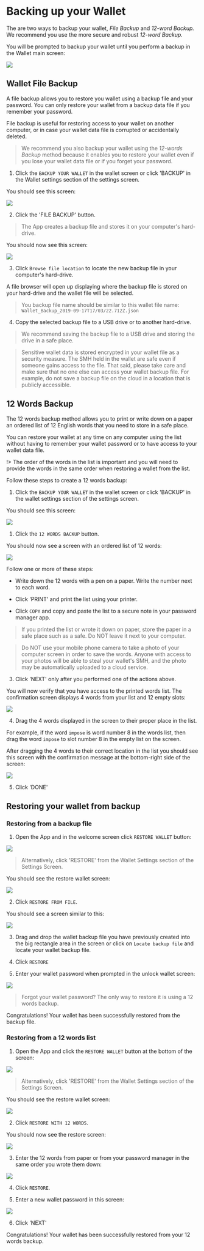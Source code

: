 # Backing up your Wallet

The are two ways to backup your wallet, _File Backup_ and _12-word Backup._ We recommend you use the more secure and robust _12-word Backup._

You will be prompted to backup your wallet until you perform a backup in the Wallet main screen:

![](images/v1.0/wallet_screen.png)

## Wallet File Backup

A file backup allows you to restore you wallet using a backup file and your password. You can only restore your wallet from a backup data file if you remember your password.

File backup is useful for restoring access to your wallet on another computer, or in case your wallet data file is corrupted or accidentally deleted.

> We recommend you also backup your wallet using the _12-words Backup_ method because it enables you to restore your wallet even if you lose your wallet data file or if you forget your password.

1. Click the `BACKUP YOUR WALLET` in the wallet screen or click 'BACKUP' in the Wallet settings section of the settings screen.

You should see this screen:

![](images/v1.0/backup_main_screen.png)

2. Click the 'FILE BACKUP' button.

> The App creates a backup file and stores it on your computer's hard-drive.

You should now see this screen:

![](images/v1.0/wallet_file_backup.png)

3. Click `Browse file location` to locate the new backup file in your computer's hard-drive.

A file browser will open up displaying where the backup file is stored on your hard-drive and the wallet file will be selected.

> You backup file name should be similar to this wallet file name: `Wallet_Backup_2019-09-17T17/03/22.712Z.json`

4. Copy the selected backup file to a USB drive or to another hard-drive.

> We recommend saving the backup file to a USB drive and storing the drive in a safe place.

> Sensitive wallet data is stored encrypted in your wallet file as a security measure. The SMH held in the wallet are safe even if someone gains access to the file. That said, please take care and make sure that no one else can access your wallet backup file. For example, do not save a backup file on the cloud in a location that is publicly accessible.

## 12 Words Backup

The 12 words backup method allows you to print or write down on a paper an ordered list of 12 English words that you need to store in a safe place.

You can restore your wallet at any time on any computer using the list without having to remember your wallet password or to have access to your wallet data file.

!> The order of the words in the list is important and you will need to provide the words in the same order when restoring a wallet from the list.

Follow these steps to create a 12 words backup:


1. Click the `BACKUP YOUR WALLET` in the wallet screen or click 'BACKUP' in the wallet settings section of the settings screen.

You should see this screen:

![](images/v1.0/backup_main_screen.png)


1. Click the `12 WORDS BACKUP` button.

You should now see a screen with an ordered list of 12 words:

![](images/v1.0/wallet_12_words_backup.png)

Follow one or more of these steps:

- Write down the 12 words with a pen on a paper. Write the number next to each word.

- Click 'PRINT' and print the list using your printer.

- Click `COPY` and copy and paste the list to a secure note in your password manager app.

> If you printed the list or wrote it down on paper, store the paper in a safe place such as a safe. Do NOT leave it next to your computer.

> Do NOT use your mobile phone camera to take a photo of your computer screen in order to save the words. Anyone with access to your photos will be able to steal your wallet's SMH, and the photo may be automatically uploaded to a cloud service.

3. Click 'NEXT' only after you performed one of the actions above.

You will now verify that you have access to the printed words list. The confirmation screen displays 4 words from your list and 12 empty slots:

![](images/v1.0/wallet_12_words_confirm.png)

4. Drag the 4 words displayed in the screen to their proper place in the list.

For example, if the word `impose` is word number 8 in the words list, then drag the word `impose` to slot number 8 in the empty list on the screen.

After dragging the 4 words to their correct location in the list you should see this screen with the confirmation message at the bottom-right side of the screen:

![](images/v1.0/wallet_12_words_done.png)

5. Click 'DONE'

## Restoring your wallet from backup

### Restoring from a backup file

1. Open the App and in the welcome screen click `RESTORE WALLET` button:

![](images/v1.0/welcome.png)

> Alternatively, click 'RESTORE' from the Wallet Settings section of the Settings Screen.

You should see the restore wallet screen:

![](images/v1.0/wallet_restore_options.png)

2. Click `RESTORE FROM FILE`.

You should see a screen similar to this:

![](images/v1.0/wallet_file_restore.png)

3. Drag and drop the wallet backup file you have previously created into the big rectangle area in the screen or click on `Locate backup file` and locate your wallet backup file.

4. Click `RESTORE`

5. Enter your wallet password when prompted in the unlock wallet screen:

![](images/v1.0/unlock_wallet.png)

> Forgot your wallet password? The only way to restore it is using a 12 words backup.

Congratulations! Your wallet has been successfully restored from the backup file.

### Restoring from a 12 words list

1. Open the App and click the `RESTORE WALLET` button at the bottom of the screen:

![](images/v1.0/welcome.png)

> Alternatively, click 'RESTORE' from the Wallet Settings section of the Settings Screen.

You should see the restore wallet screen:

![](images/v1.0/wallet_restore_options.png)

2. Click `RESTORE WITH 12 WORDS`.

You should now see the restore screen:

![](images/v1.0/wallet_12_words_restore.png)

3. Enter the 12 words from paper or from your password manager in the same order you wrote them down:

![](images/v1.0/wallet_12_words_filled.png)

4. Click `RESTORE`.

5. Enter a new wallet password in this screen:

![](images/v1.0/protect_wallet.png)

6. Click 'NEXT'

Congratulations! Your wallet has been successfully restored from your 12 words backup.

